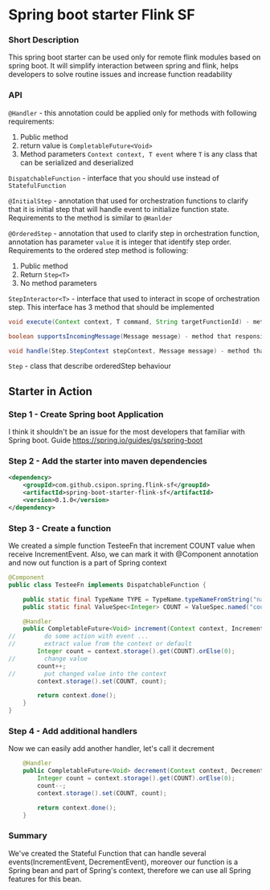 # Spring boot starter Flink SF

### Short Description

This spring boot starter can be used only for remote flink modules based on spring boot. 
It will simplify interaction between spring and flink, helps developers to solve routine issues 
and increase function readability

### API

`@Handler` - this annotation could be applied only for methods with following requirements:
1. Public method
2. return value is `CompletableFuture<Void>`
3. Method parameters `Context context, T event` where `T` is any class that can be serialized and deserialized

`DispatchableFunction` - interface that you should use instead of `StatefulFunction`

`@InitialStep` - annotation that used for orchestration functions to clarify that it is initial step that will
handle event to initialize function state. Requirements to the method is similar to `@Hanlder`

`@OrderedStep` - annotation that used to clarify step in orchestration function, annotation has parameter `value`
it is integer that identify step order. Requirements to the ordered step method is following:
1. Public method
2. Return `Step<T>`
3. No method parameters

`StepInteractor<T>` - interface that used to interact in scope of orchestration step. This interface has 3 method that should be implemented

```java
void execute(Context context, T command, String targetFunctionId) - method responsible for action that should be done when orderedStep receive a command

boolean supportsIncomingMessage(Message message) - method that responsible for identifying is it applicable Message for this step or not

void handle(Step.StepContext stepContext, Message message) - method that responsible for action that should be done when step receives result
```

`Step` - class that describe orderedStep behaviour

## Starter in Action

### Step 1 - Create Spring boot Application
I think it shouldn't be an issue for the most developers that familiar with Spring boot.
Guide https://spring.io/guides/gs/spring-boot

### Step 2 - Add the starter into maven dependencies

```xml
<dependency>
    <groupId>com.github.csipon.spring.flink-sf</groupId>
    <artifactId>spring-boot-starter-flink-sf</artifactId>
    <version>0.1.0</version>
</dependency>
```

### Step 3 - Create a function

We created a simple function TesteeFn that increment COUNT value when receive IncrementEvent.
Also, we can mark it with @Component annotation and now out function is a part of Spring context

```java
@Component
public class TesteeFn implements DispatchableFunction {

    public static final TypeName TYPE = TypeName.typeNameFromString("namespace/testee");
    public static final ValueSpec<Integer> COUNT = ValueSpec.named("count").withIntType();

    @Handler
    public CompletableFuture<Void> increment(Context context, IncrementEvent event) {
//        do some action with event ...
//        extract value from the context or default
        Integer count = context.storage().get(COUNT).orElse(0);
//        change value
        count++;
//        put changed value into the context
        context.storage().set(COUNT, count);

        return context.done();
    }
}
```

### Step 4 - Add additional handlers

Now we can easily add another handler, let's call it decrement

```java
    @Handler
    public CompletableFuture<Void> decrement(Context context, DecrementEvent event) {
        Integer count = context.storage().get(COUNT).orElse(0);
        count--;
        context.storage().set(COUNT, count);

        return context.done();
    }
```

### Summary 

We've created the Stateful Function that can handle several events(IncrementEvent, DecrementEvent), moreover 
our function is a Spring bean and part of Spring's context, therefore we can use all Spring features for this bean.